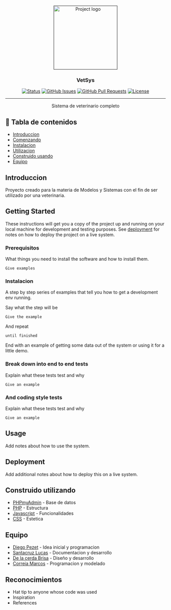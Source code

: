 <p align="center">
  <a href="" rel="noopener">
 <img width=200px height=200px src="https://i.imgur.com/6wj0hh6.jpg" alt="Project logo"></a>
</p>

<h3 align="center">VetSys</h3>

<div align="center">

  [![Status](https://img.shields.io/badge/status-active-success.svg)]() 
  [![GitHub Issues](https://img.shields.io/github/issues/kylelobo/The-Documentation-Compendium.svg)](https://github.com/kylelobo/The-Documentation-Compendium/issues)
  [![GitHub Pull Requests](https://img.shields.io/github/issues-pr/kylelobo/The-Documentation-Compendium.svg)](https://github.com/kylelobo/The-Documentation-Compendium/pulls)
  [![License](https://img.shields.io/badge/license-MIT-blue.svg)](/LICENSE)

</div>

---

<p align="center"> Sistema de veterinario completo
    <br> 
</p>

## 📝 Tabla de contenidos
- [Introduccion](#about)
- [Comenzando](#getting_started)
- [Instalacion](#deployment)
- [Utilizacion](#usage)
- [Construido usando](#built_using)
- [Equipo](#authors)

##  Introduccion <a name = "about"></a>
Proyecto creado para la materia de Modelos y Sistemas con el fin de ser utilizado por una veterinaria.

##  Getting Started <a name = "getting_started"></a>
These instructions will get you a copy of the project up and running on your local machine for development and testing purposes. See [deployment](#deployment) for notes on how to deploy the project on a live system.

### Prerequisitos
What things you need to install the software and how to install them.

```
Give examples
```

### Instalacion 
A step by step series of examples that tell you how to get a development env running.

Say what the step will be

```
Give the example
```

And repeat

```
until finished
```

End with an example of getting some data out of the system or using it for a little demo.

### Break down into end to end tests
Explain what these tests test and why

```
Give an example
```

### And coding style tests
Explain what these tests test and why

```
Give an example
```

##  Usage <a name="usage"></a>
Add notes about how to use the system.

##  Deployment <a name = "deployment"></a>
Add additional notes about how to deploy this on a live system.


##  Construido utilizando <a name = "built_using"></a>
- [PHPmyAdmin](https://www.phpmyadmin.net/) - Base de datos
- [PHP](https://expressjs.com/) - Estructura 
- [Javascript](https://vuejs.org/) - Funcionalidades
- [CSS](https://nodejs.org/en/) - Estetica


## Equipo <a name = "authors"></a>
- [Diego Pezet](https://github.com/kylelobo) - Idea inicial y programacion
- [Santacruz Lucas](https://github.com/lincNx) - Documentacion y desarrollo
- [De la cerda Brisa](https://github.com/Brisa-dlC) - Diseño y desarrollo
- [Correia Marcos](https://github.com/Elmuri) - Programacion y modelado

##  Reconocimientos <a name = "acknowledgement"></a>
- Hat tip to anyone whose code was used
- Inspiration
- References
